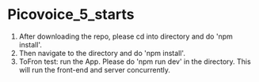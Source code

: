 # Picovoice_5_starts

1. After downloading the repo, please cd into <front-end> directory and do 'npm install'.
2. Then navigate to the <server> directory and do 'npm install'.
3. ToFron test: run the App. Please do 'npm run dev' in the <server> directory. This will run the front-end and server concurrently.
